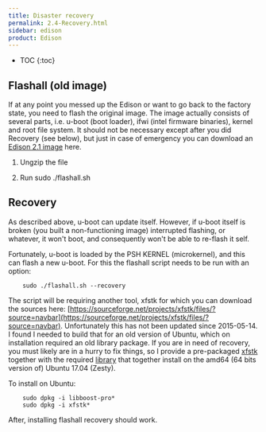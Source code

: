 ```yaml
---
title: Disaster recovery
permalink: 2.4-Recovery.html
sidebar: edison
product: Edison
---
```

* TOC
{:toc}

## Flashall (old image)
If at any point you messed up the Edison or want to go back to the factory state, you need to flash the original image. The image actually consists of several parts, i.e. u-boot (boot loader), ifwi (intel firmware binaries), kernel and root file system. It should not be necessary except after you did Recovery (see below), but just in case of emergency you can download an [Edison 2.1 image](https://drive.google.com/open?id=0B272plWyW_YWcTlhX1IyZ0xDLUk) here.

1.  Ungzip the file

2.  Run sudo ./flashall.sh

## Recovery
As described above, u-boot can update itself. However, if u-boot itself is broken (you built a non-functioning image) interrupted flashing, or whatever, it won't boot, and consequently won't be able to re-flash it self.

Fortunately, u-boot is loaded by the PSH KERNEL (microkernel), and this can flash a new u-boot. For this the flashall script needs to be run with an option:

        sudo ./flashall.sh --recovery

The script will be requiring another tool, xfstk for which you can download the sources here: [https://sourceforge.net/projects/xfstk/files/?source=navbar](https://sourceforge.net/projects/xfstk/files/?source=navbar). Unfortunately this has not been updated since 2015-05-14. I found I needed to build that for an old version of Ubuntu, which on installation required an old library package. If you are in need of recovery, you must likely are in a hurry to fix things, so I provide a pre-packaged [xfstk](binaries/xfstk-downloader-0.0.0.ubuntu12.04-amd64.deb) together with the required [library](binaries/libboost-program-options1.46.1_1.46.1-7ubuntu3_amd64.deb) that together install on the amd64 (64 bits version of) Ubuntu 17.04 (Zesty).

To install on Ubuntu:

        sudo dpkg -i libboost-pro*
        sudo dpkg -i xfstk*

After, installing flashall recovery should work.